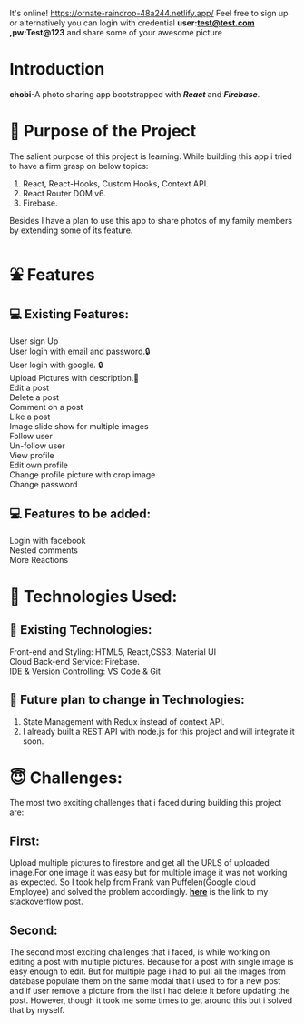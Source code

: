 It's online! https://ornate-raindrop-48a244.netlify.app/ Feel free to sign up or alternatively you can login with credential **user:test@test.com ,pw:Test@123** and share some of your awesome picture

# Introduction

**chobi**-A photo sharing app bootstrapped with **_<span style={color:red}>React </span>_** and **_Firebase_**.

# 🎯 Purpose of the Project

The salient purpose of this project is learning. While building this app i tried to have a firm grasp on below topics:

1. React, React-Hooks, Custom Hooks, Context API. <br />
2. React Router DOM v6. <br />
3. Firebase. <br />

Besides I have a plan to use this app to share photos of my family members by extending some of its feature.

# ⛲ Features

## 💻 Existing Features:

User sign Up <br />
User login with email and password.🔒<br />
User login with google. 🔒<br />
Upload Pictures with description.📸<br />
Edit a post<br />
Delete a post<br />
Comment on a post<br />
Like a post <br />
Image slide show for multiple images <br />
Follow user<br />
Un-follow user<br />
View profile <br />
Edit own profile <br />
Change profile picture with crop image <br />
Change password<br />

## 💻 Features to be added:

Login with facebook <br/>
Nested comments <br/>
More Reactions

# 🧰 Technologies Used:

## 📱 Existing Technologies:

Front-end and Styling: HTML5, React,CSS3, Material UI <br/>
Cloud Back-end Service: Firebase.<br/>
IDE & Version Controlling: VS Code & Git <br/>

## 📱 Future plan to change in Technologies:

1. State Management with Redux instead of context API.<br/>
2. I already built a REST API with node.js for this project and will integrate it soon.

# 😇 Challenges:

The most two exciting challenges that i faced during building this project are:

## First:

Upload multiple pictures to firestore and get all the URLS of uploaded image.For one image it was easy but for multiple image it was not working as expected.
So I took help from Frank van Puffelen(Google cloud Employee) and solved the problem accordingly. [**here**](https://stackoverflow.com/questions/71702368/why-promise-all-in-below-code-returning-an-empty-array) is the link to my stackoverflow post.

## Second:

The second most exciting challenges that i faced, is while working on editing a post with multiple pictures. Because for a post with single image is easy enough to edit. But for multiple page i had to pull all the images from database populate them on the same modal that i used to for a new post and if user remove a picture from the list i had delete it before updating the post. However, though it took me some times to get around this but i solved that by myself.
